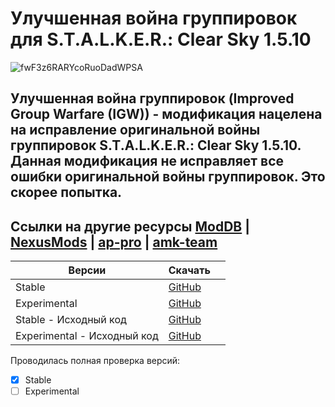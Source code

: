 # Улучшенная война группировок для S.T.A.L.K.E.R.: Clear Sky 1.5.10
![fwF3z6RARYcoRuoDadWPSA](https://github.com/PastKNIGHT/IGW/assets/122475826/96e1c969-ed09-46d9-b2b8-64158b8fd5ae)
## Улучшенная война группировок (Improved Group Warfare (IGW)) - модификация нацелена на исправление оригинальной войны группировок S.T.A.L.K.E.R.: Clear Sky 1.5.10. Данная модификация не исправляет все ошибки оригинальной войны группировок. Это скорее попытка.

## Ссылки на другие ресурсы [ModDB](https://www.moddb.com/games/stalker-clear-sky/downloads/improved-group-warfare) | [NexusMods](https://www.nexusmods.com/stalkerclearsky/mods/506) | [ap-pro](https://ap-pro.ru/forums/topic/4109-uluchshennaya-voyna-gruppirovok-dlya-stalker-clear-sky-1510) | [amk-team](https://www.amk-team.ru/forum/topic/14713-uluchshennaja-vojna-gruppirovok-dlja-stalker-clear-sky-1510)

|Версии|Скачать||
|----|-----|-------|
|Stable|[GitHub](https://github.com/PastKNIGHT/IGW/releases/tag/Stable)||
|Experimental|[GitHub](https://github.com/PastKNIGHT/IGW/releases/tag/Experimental)||
|Stable - Исходный код|[GitHub](https://github.com/PastKNIGHT/IGW/tree/main/Improved%20Group%20Warfare%20-%20Stable/gamedata/configs/misc)||
|Experimental - Исходный код|[GitHub](https://github.com/PastKNIGHT/IGW/tree/main/Improved%20Group%20Warfare%20-%20Experimental/gamedata)||

Проводилась полная проверка версий:
- [x] Stable
- [ ] Experimental
